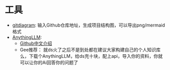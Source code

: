 # 工具

- [gitdiagram](https://gitdiagram.com/): 输入Github仓库地址，生成项目结构图，可以导出png/mermaid格式
- [AnythingLLM](https://www.anythingllm.com/): 
  - [Github中文介绍](https://github.com/Mintplex-Labs/anything-llm/blob/master/locales/README.zh-CN.md)
  - Gee推荐： 就ds火了之后不是到处都在建议大家构建自己的个人知识库么，下载个AnythingLLM，给ds充十块，配上api，导入你的资料，你就可以让你的Ai回答你的问题了

